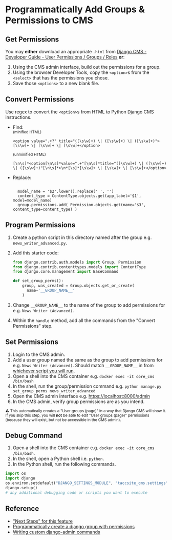 # Programmatically Add Groups & Permissions to CMS

## Get Permissions

You may **either** download an appropriate `.html` from [Django CMS - Developer Guide - User Permissions / Groups / Roles](https://tacc-main.atlassian.net/wiki/x/egtv) **or**:

1. Using the CMS admin interface, build out the permissions for a group.
2. Using the browser Developer Tools, copy the `<option>`s from the `<select>` that has the permissions you chose.
3. Save those `<options>` to a new blank file.

## Convert Permissions

Use regex to convert the `<option>`s from HTML to Python Django CMS instructions.

- Find:\
  <sub>(minified HTML)</sub>

  ```regexp
  <option value=".+?" title="([\s\w]+) \| ([\s\w]+) \| ([\s\w]+)">[\s\w]+ \| [\s\w]+ \| [\s\w]+</option>
  ```

  <sub>(unminified HTML)</sub>

  ```regexp
  [\n\s]*<option[\n\s]*value=".+"[\n\s]*title="([\s\w]+) \| ([\s\w]+) \| ([\s\w]+)"[\n\s]*>\n*[\s]*[\s\w]+ \| [\s\w]+ \| [\s\w]+</option>
  ```

- Replace:

  ```text

    model_name = '$2'.lower().replace(' ', '')
    content_type = ContentType.objects.get(app_label='$1', model=model_name)
    group.permissions.add( Permission.objects.get(name='$3', content_type=content_type) )
  ```

## Program Permissions

1. Create a python script in this directory named after the group e.g. `news_writer_advanced.py`.
2. Add this starter code:

    ```py
    from django.contrib.auth.models import Group, Permission
    from django.contrib.contenttypes.models import ContentType
    from django.core.management import BaseCommand

    def set_group_perms():
        group, was_created = Group.objects.get_or_create(
          name='__GROUP_NAME__'
        )
    ```

3. Change `__GROUP_NAME__` to the name of the group to add permissions for e.g. `News Writer (Advanced)`.
4. Within the `handle` method, add all the commands from the "Convert Permissions" step.

## Set Permissions

1. Login to the CMS admin.
2. Add a user group named the same as the group to add permissions for e.g. `News Writer (Advanced)`.
    Should match `__GROUP_NAME__` in from [whichever script you will run](https://github.com/TACC/Core-CMS/tree/main/taccsite_cms/management/commands/group_perms).
4. Open a shell into the CMS container e.g.
    `docker exec -it core_cms /bin/bash`
4. In the shell, run the group/permission command e.g.
    `python manage.py set_group_perms news_writer_advanced`
5. Open the CMS admin interface e.g.
    [https://localhost:8000/admin](https://localhost:8000/admin)
6. In the CMS admin, verify group permissions are as you intend.

<sub>⚠️ This automatically creates a "User groups (page)" in a way that Django CMS will show it. If you skip this step, you will **not** be able to edit "User groups (page)" permissions (because they will exist, but not be accessible in the CMS admin).</sub>

## Debug Command

1. Open a shell into the CMS container e.g. `docker exec -it core_cms /bin/bash`.
2. In the shell, open a Python shell i.e. `python`.
3. In the Python shell, run the following commands.

```py
import os
import django
os.environ.setdefault("DJANGO_SETTINGS_MODULE", "taccsite_cms.settings")
django.setup()
# any additional debugging code or scripts you want to execute
```

## Reference

- ["Next Steps" for this feature](https://github.com/TACC/Core-CMS/pull/598#issuecomment-1423258767)
- [Programmatically create a django group with permissions](https://stackoverflow.com/q/22250352/11817077)
- [Writing custom django-admin commands](https://docs.djangoproject.com/en/2.2/howto/custom-management-commands/)
